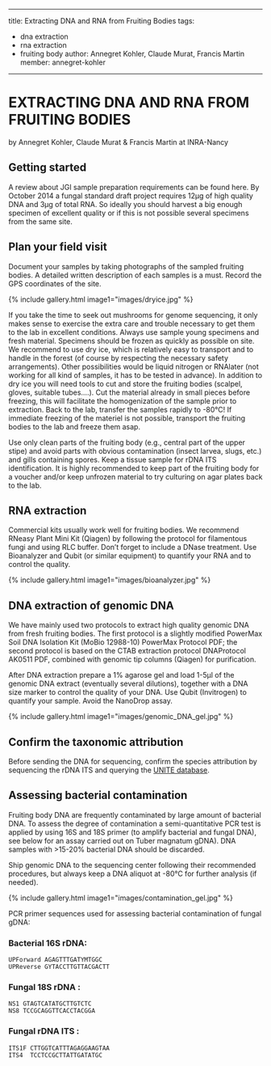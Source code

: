 

---
title: Extracting DNA and RNA from Fruiting Bodies
tags:
  - dna extraction
  - rna extraction
  - fruiting body
author: Annegret Kohler, Claude Murat, Francis Martin
member: annegret-kohler
---

# EXTRACTING DNA AND RNA FROM FRUITING BODIES
by Annegret Kohler, Claude Murat & Francis Martin at INRA-Nancy

## Getting started
A review about JGI sample preparation requirements can be found here. By October 2014 a fungal standard draft project requires 12µg of high quality DNA and 3µg of total RNA. So ideally you should harvest a big enough specimen of excellent quality or if this is not possible several specimens from the same site.

## Plan your field visit
Document your samples by taking photographs of the sampled fruiting bodies. A detailed written description of each samples is a must. Record the GPS coordinates of the site.

{%
  include gallery.html
  image1="images/dryice.jpg"
%}

If you take the time to seek out mushrooms for genome sequencing, it only makes sense to exercise the extra care and trouble necessary to get them to the lab in excellent conditions. Always use sample young specimens and fresh material. Specimens should be frozen as quickly as possible on site. We recommend to use dry ice, which is relatively easy to transport and to handle in the forest (of course by respecting the necessary safety arrangements). Other possibilities would be liquid nitrogen or RNAlater (not working for all kind of samples, it has to be tested in advance). In addition to dry ice you will need tools to cut and store the fruiting bodies (scalpel, gloves, suitable tubes….). Cut the material already in small pieces before freezing, this will facilitate the homogenization of the sample prior to extraction. Back to the lab, transfer the samples rapidly to -80°C! If immediate freezing of the materiel is not possible, transport the fruiting bodies to the lab and freeze them asap.

Use only clean parts of the fruiting body (e.g., central part of the upper stipe) and avoid parts with obvious contamination (insect larvea, slugs, etc.) and gills containing spores. Keep a tissue sample for rDNA ITS identification. It is highly recommended to keep part of the fruiting body for a voucher and/or keep unfrozen material to try culturing on agar plates back to the lab.

## RNA extraction

Commercial kits usually work well for fruiting bodies. We recommend RNeasy Plant Mini Kit (Qiagen) by following the protocol for filamentous fungi and using RLC buffer. Don’t forget to include a DNase treatment. Use Bioanalyzer and Qubit (or similar equipment) to quantify your RNA and to control the quality.

{%
  include gallery.html
  image1="images/bioanalyzer.jpg"
%}


## DNA extraction of genomic DNA
We have mainly used two protocols to extract high quality genomic DNA from fresh fruiting bodies. The first protocol is a slightly modified PowerMax Soil DNA Isolation Kit (MoBio 12988-10) PowerMax Protocol PDF; the second protocol is based on the CTAB extraction protocol DNAProtocol AK0511 PDF, combined with genomic tip columns (Qiagen) for purification.

After DNA extraction prepare a 1% agarose gel and load 1-5µl of the genomic DNA extract (eventually several dilutions), together with a DNA size marker to control the quality of your DNA. Use Qubit (Invitrogen) to quantify your sample. Avoid the NanoDrop assay.

{%
  include gallery.html
  image1="images/genomic_DNA_gel.jpg"
%}


## Confirm the taxonomic attribution
Before sending the DNA for sequencing, confirm the species attribution by sequencing the rDNA ITS and querying the [UNITE database](https://unite.ut.ee).

## Assessing bacterial contamination

Fruiting body DNA are frequently contaminated by large amount of bacterial DNA. To assess the degree of contamination a semi-quantitative PCR test is applied by using 16S and 18S primer (to amplify bacterial and fungal DNA), see below for an assay carried out on Tuber magnatum gDNA). DNA samples with >15-20% bacterial DNA should be discarded.

Ship genomic DNA to the sequencing center following their recommended procedures, but always keep a DNA aliquot at -80°C for further analysis (if needed).

{%
  include gallery.html
  image1="images/contamination_gel.jpg"
%}

PCR primer sequences used for assessing bacterial contamination of fungal gDNA:

### Bacterial 16S rDNA:

```
UPForward AGAGTTTGATYMTGGC
UPReverse GYTACCTTGTTACGACTT
```

### Fungal 18S rDNA :

```
NS1 GTAGTCATATGCTTGTCTC
NS8 TCCGCAGGTTCACCTACGGA
```

### Fungal rDNA ITS :

```
ITS1F CTTGGTCATTTAGAGGAAGTAA
ITS4  TCCTCCGCTTATTGATATGC
```
